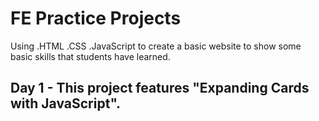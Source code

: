 # FE Practice Projects
Using .HTML .CSS .JavaScript to create a basic website to show some basic skills that students have learned.

## Day 1 - This project features "Expanding Cards with JavaScript". 

